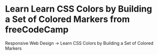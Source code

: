 # Learn Learn CSS Colors by Building a Set of Colored Markers from freeCodeCamp
Responsive Web Design -> Learn CSS Colors by Building a Set of Colored Markers
